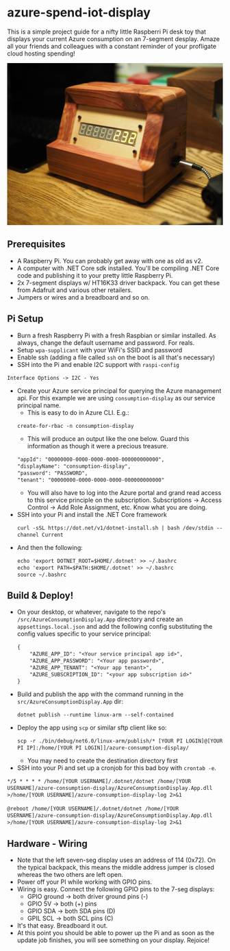 # azure-spend-iot-display

This is a simple project guide for a nifty little Raspberri Pi desk toy that displays your current Azure consumption on an 7-segment desplay. Amaze all your friends and colleagues with a constant reminder of your profligate cloud hosting spending!

![In a beautiful enclosure.](./enclosure.JPG)

## Prerequisites
- A Raspberry Pi. You can probably get away with one as old as v2.
- A computer with .NET Core sdk installed. You'll be compiling .NET Core code and publishing it to your pretty little Raspberry Pi.
- 2x 7-segment displays w/ HT16K33 driver backpack. You can get these from Adafruit and various other retailers.
- Jumpers or wires and a breadboard and so on.

## Pi Setup
- Burn a fresh Raspberry Pi with a fresh Raspbian or similar installed. As always, change the default username and password. For reals.
- Setup `wpa-supplicant` with your WiFi's SSID and password
- Enable ssh (adding a file called `ssh`  on the boot is all that's necessary)
- SSH into the Pi and enable I2C support with `raspi-config`
```
Interface Options -> I2C - Yes
```
- Create your Azure service principal for querying the Azure management api. For this example we are using `consumption-display` as our service principal name.
    - This is easy to do in Azure CLI. E.g.: 
    ```
    create-for-rbac -n consumption-display
    ```
    - This will produce an output like the one below. Guard this information as though it were a precious treasure.
    ```
  "appId": "00000000-0000-0000-0000-000000000000",
  "displayName": "consumption-display",
  "password": "PASSWORD",
  "tenant": "00000000-0000-0000-0000-000000000000"
  ```
    - You will also have to log into the Azure portal and grand read access to this service principle on the subscription. Subscriptions -> Access Control -> Add Role Assignment, etc. Know what you are doing.
- SSH into your Pi and install the .NET Core framework
    ```
    curl -sSL https://dot.net/v1/dotnet-install.sh | bash /dev/stdin --channel Current
    ```
- And then the following:
    ```
    echo 'export DOTNET_ROOT=$HOME/.dotnet' >> ~/.bashrc
    echo 'export PATH=$PATH:$HOME/.dotnet' >> ~/.bashrc
    source ~/.bashrc
    ```

## Build & Deploy!
- On your desktop, or whatever, navigate to the repo's `/src/AzureConsumptionDisplay.App` directory and create an `appsettings.local.json` and add the following config substituting the config values specific to your service principal:
    ```
    {
        "AZURE_APP_ID": "<Your service principal app id>",
        "AZURE_APP_PASSWORD": "<Your app password>",
        "AZURE_APP_TENANT": "<Your app tenant>",
        "AZURE_SUBSCRIPTION_ID": "<your app subscription id>"
    }
    ```
- Build and publish the app with the command running in the `src/AzureConsumptionDisplay.App` dir:
    ```
    dotnet publish --runtime linux-arm --self-contained
    ```
- Deploy the app using `scp` or similar sftp client like so:
    ```
    scp -r ./bin/debug/net6.0/linux-arm/publish/* [YOUR PI LOGIN]@[YOUR PI IP]:/home/[YOUR PI LOGIN]]/azure-consumption-display/ 
    ```
    - You may need to create the destination directory first
- SSH into your Pi and set up a cronjob for this bad boy with `crontab -e`.
```
*/5 * * * * /home/[YOUR USERNAME]/.dotnet/dotnet /home/[YOUR USERNAME]/azure-consumption-display/AzureConsumptionDisplay.App.dll >/home/[YOUR USERNAME]/azure-consumption-display-log 2>&1

@reboot /home/[YOUR USERNAME]/.dotnet/dotnet /home/[YOUR USERNAME]/azure-consumption-display/AzureConsumptionDisplay.App.dll >/home/[YOUR USERNAME]/azure-consumption-display-log 2>&1
```

## Hardware - Wiring
- Note that the left seven-seg display uses an address of 114 (0x72). On the typical backpack, this means the middle address jumper is closed whereas the two others are left open.
- Power off your PI while working with GPIO pins.
- Wiring is easy. Connect the following GPIO pins to the 7-seg displays:
    - GPIO ground -> both driver ground pins (-)
    - GPIO 5V -> both (+) pins
    - GPIO SDA -> both SDA pins (D)
    - GPIL SCL -> both SCL pins (C)
- It's that easy. Breadboard it out.
- At this point you should be able to power up the Pi and as soon as the update job finishes, you will see something on your display. Rejoice!